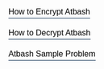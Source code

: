 <html>
  <head>
    <title>Title of the document</title>
    <style>
      .modal {
        display: none;
        position: fixed;
        z-index: 8;
        left: 0;
        top: 0;
        width: 100%;
        height: 100%;
        overflow: auto;
        background-color: rgb(0, 0, 0);
        background-color: rgba(0, 0, 0, 0.4);
      }
      p {
        color: black;
      }
      .modal-content {
        margin: 50px auto;
        border: 1px solid #999;
        width: 60%;
      }
      h2,
      p {
        margin: 0 0 20px;
        font-weight: 400;
        color: black;
      }
      span {
        color: #9E79AB;
        display: block;
        padding: 0 0 5px;
      }
      form {
        padding: 25px;
        margin: 25px;
        box-shadow: 0 2px 5px #f5f5f5;
        background: #eee;
      }
      input,
      textarea {
        width: 90%;
        padding: 10px;
        margin-bottom: 20px;
        border: 1px solid #1c87c9;
        outline: none;
      }
      .contact-form button {
        width: 100%;
        padding: 10px;
        border: none;
        background: #1c87c9;
        font-size: 16px;
        font-weight: 400;
        color: #fff;
      }
      button:hover {
        background: #2371a0;
      }
      .close {
        color: #aaa;
        float: right;
        font-size: 28px;
        font-weight: bold;
      }
      .close:hover,
      .close:focus {
        color: black;
        text-decoration: none;
        cursor: pointer;
      }
      button.button {
        background: none;
        border-top: none;
        outline: none;
        border-right: none;
        border-left: none;
        border-bottom: #02274a 1px solid;
        padding: 0 0 3px 0;
        font-size: 16px;
        cursor: pointer;
      }
      button.button:hover {
        border-bottom: #a99567 1px solid;
        color: #a99567;
      }
    </style>
  </head>
  <body>
    <p>
      <button class="button" data-modal="modalOne">How to Encrypt Atbash</button>
    </p>
    <p>
      <button class="button" data-modal="modalTwo">How to Decrypt Atbash</button>
    </p>
    <p>
      <button class="button" data-modal="modalThree">Atbash Sample Problem</button>
    </p>
    <div id="modalOne" class="modal">
      <div class="modal-content">
        <div style="color: black" class="contact-form">
          <a class="close">&times;</a>
          <form action="/">
            <h2>How to Encrypt Atbash</h2>
            <p style="color: black">
            The Atbash Cipher simply reverses the plaintext alphabet to create the ciphertext alphabet. That is, the first letter of the alphabet is encrypted to the last letter of the alphabet, the second letter to the penultimate letter and so forth. In the original Hebrew this means that 'aleph' is encrypted to 'tav', and 'beth' to 'shin'. This is where we get the name of the cipher 'atbash'. For the Hebrew alphabet we get the following conversion table.
            </p>
            <img src="images/hebrewatbash.png" alt="Flowers in Chania">
            <p style="color: black">
            For the Roman alphabet of 26 letters, we have the ciphertext alphabet as given in the table below.
            </p>
            <img src="images/englishatbash.png" alt="Flowers in Chania">
            <p style="color: black">
            As with any monoalphabetic substitution cipher, encryption using the Atbash Cipher is very simple once the ciphertext alphabet has been generated. We simply replace each occurence of each plaintext letter with the respective ciphertext letter given by the table. So, if we take the plaintext "atbash", we can see that "a" enciphers to "Z", "t" enciphers to "G" and so on. Continuing in this way, we see that the final ciphertext is "ZGYZHS".
            </p> 
          </form>
        </div>
      </div>
    </div>
    <div id="modalTwo" class="modal">
      <div class="modal-content">
        <div style="color: black" class="contact-form">
          <span class="close">&times;</span>
          <form action="/">
            <h2>How to Decrypt Atbash</h2>
            <p style="color: black">Due to the symmetric nature of this cipher, the decryption process is exactly the same as the encryption process. Thus, for the recipient to decrypt the ciphertext, the same ciphertext alphabet must be generated as was used to encrypt the message in the first place. In this case, the ciphertext alphabet relies only on the alphabet used, and hence the table above is also used to decipher the message. So, given the ciphertext "XRKSVI", and assuming that the alphabet used was the standard Roman alphabet of 26 letters, we can retrieve the plaintext "cipher".</p>
          </form>
        </div>
      </div>
    </div>
    <div id="modalThree" class="modal">
      <div class="modal-content">
        <div style="color: black" class="contact-form">
          <span class="close">&times;</span>
          <form action="/">
            <h2>Atbash Sample Problem</h2>
            <div style='transform: scale(0.65); position: relative; top: -100px;'>
  <h2 style="color: black;">Encrypt the sample text FLEE AT ONCE!</h2><br>
  <p style="color: black;">Choose the best answer:</p><br>
  <hr />
  <div id='block-11' style='padding: 1px;'>
    <label for='option-11' style=' padding: 5px; font-size: 1.5rem; color: black;'>
      <input type='radio' name='option' value='UOVV ZG LMXV' id='option-11' style='transform: scale(1.6); margin-top: -2px;' />
      .   UOVV ZG LMXV</label>
    <span id='result-11'></span>
  </div>
  <hr />

  <div id='block-12' style='padding: 1px;'>
    <label for='option-12' style=' padding: 5px; font-size: 1.5rem; color: black;'>
      <input type='radio' name='option' value='UODD ZG LMXD' id='option-12' style='transform: scale(1.6); margin-top: -2px;' />
      .   UODD ZG LMXD</label>
    <span id='result-12'></span>
  </div>
  <hr />

  <div id='block-13' style='padding: 1px;'>
    <label for='option-13' style=' padding: 5px; font-size: 1.5rem; color: black;'>
      <input type='radio' name='option' value='USVV ZG LMSV' id='option-13' style='transform: scale(1.6);  margin-top: -2px;' />
      .   USVV ZG LMSV</label>
    <span id='result-13'></span>
  </div>
  <hr />

  <div id='block-14' style='padding: 1px;'>
    <label for='option-14' style=' padding: 5px; font-size: 1.5rem; color: black;'>
      <input type='radio' name='option' value='WOVV ZG LMXV' id='option-14' style='transform: scale(1.6); margin-top: -2px;' />
      .   WOVV ZG LMXV</label>
    <span id='result-14'></span>
  </div>
  <hr />
  <button type='button' onclick='displayAnswer1()' style='width: 100px; height: 40px; border-radius: 3px; background-color: lightblue; font-weight: 700;'>Submit</button>
</div>
<a id='showanswer1'></a>
          </form>
        </div>
      </div>
    </div>
    <script>
      let modalBtns = [...document.querySelectorAll(".button")];
      modalBtns.forEach(function (btn) {
        btn.onclick = function () {
          let modal = btn.getAttribute("data-modal");
          document.getElementById(modal).style.display = "block";
        };
      });
      let closeBtns = [...document.querySelectorAll(".close")];
      closeBtns.forEach(function (btn) {
        btn.onclick = function () {
          let modal = btn.closest(".modal");
          modal.style.display = "none";
        };
      });
      window.onclick = function (event) {
        if (event.target.className === "modal") {
          event.target.style.display = "none";
        }
      };
      //    The function evaluates the answer and displays result
  function displayAnswer1() {
    if (document.getElementById('option-11').checked) {
      document.getElementById('block-11').style.border = '3px solid limegreen'
      document.getElementById('result-11').style.color = 'limegreen'
      document.getElementById('result-11').innerHTML = 'Correct!'
      incrementCount()
    }
    if (document.getElementById('option-12').checked) {
      document.getElementById('block-12').style.border = '3px solid red'
      document.getElementById('result-12').style.color = 'red'
      document.getElementById('result-12').innerHTML = 'Incorrect!'
      showCorrectAnswer1()
    }
    if (document.getElementById('option-13').checked) {
      document.getElementById('block-13').style.border = '3px solid red'
      document.getElementById('result-13').style.color = 'red'
      document.getElementById('result-13').innerHTML = 'Incorrect!'
      showCorrectAnswer1()
    }
    if (document.getElementById('option-14').checked) {
      document.getElementById('block-14').style.border = '3px solid red'
      document.getElementById('result-14').style.color = 'red'
      document.getElementById('result-14').innerHTML = 'Incorrect!'
      showCorrectAnswer1()
    }
  }
  // the functon displays the link to the correct answer
  function showCorrectAnswer1() {
    let showAnswer1 = document.createElement('p')
    showAnswer1.innerHTML = 'Show Correct Answer'
    showAnswer1.style.position = 'relative'
    showAnswer1.style.top = '-180px'
    showAnswer1.style.fontSize = '1.75rem'
    document.getElementById('showanswer1').appendChild(showAnswer1)
    showAnswer1.addEventListener('click', () => {
      document.getElementById('block-11').style.border = '3px solid limegreen'
      document.getElementById('result-11').style.color = 'limegreen'
      document.getElementById('result-11').innerHTML = 'Correct!'
      document.getElementById('showanswer1').removeChild(showAnswer1)
    })
  }
    </script>
  </body>
</html>